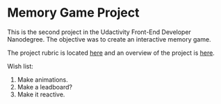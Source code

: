# Memory Game Project

This is the second project in the Udactivity Front-End Developer Nanodegree. The objective was to create an interactive memory game.

The project rubric is located [here](https://review.udacity.com/#!/rubrics/591/view) and an overview of the project is [here](https://classroom.udacity.com/nanodegrees/nd001/parts/8d8cb0aa-ec2b-4e20-b961-85fb324b6787/modules/d23c2328-c79f-4e9e-92d3-6362724392a6/lessons/f5911397-4fba-4a30-ab40-3447cc6b2b90/concepts/b98425f0-10b1-4fa4-9fce-174767c240b6).

Wish list: 
1. Make animations. 
2. Make a leadboard?
3. Make it reactive.
